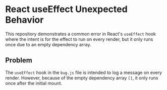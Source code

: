 # React useEffect Unexpected Behavior

This repository demonstrates a common error in React's `useEffect` hook where the intent is for the effect to run on every render, but it only runs once due to an empty dependency array.

## Problem
The `useEffect` hook in the `bug.js` file is intended to log a message on every render. However, because of the empty dependency array `[]`, it only runs once after the initial mount.
